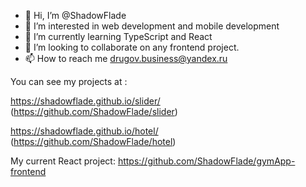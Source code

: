 - 👋 Hi, I’m @ShadowFlade
- 👀 I’m interested in web development and mobile development
- 🌱 I’m currently learning TypeScript and React
- 💞️ I’m looking to collaborate on any frontend project.
- 📫 How to reach me <drugov.business@yandex.ru>

You can see my projects at :

  https://shadowflade.github.io/slider/ (https://github.com/ShadowFlade/slider)
  
  https://shadowflade.github.io/hotel/ (https://github.com/ShadowFlade/hotel)
  
My current React project: https://github.com/ShadowFlade/gymApp-frontend
  
  
